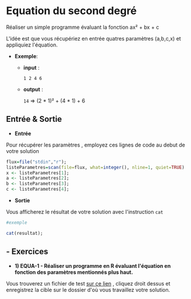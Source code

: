 # Equation du second degré

Réaliser un simple programme évaluant la fonction ax² + bx + c

L'idée est que vous récupériez en entrée quatres paramètres (a,b,c,x) et appliquiez l'équation.

+ **Exemple**:

  + **input** :
     
    ```1 2 4 6```

  + **output** :
  
    ```14``` => (2 * 1)² + (4 * 1) + 6

## Entrée & Sortie

+ **Entrée**

Pour récupérer les paramètres , employez ces lignes de code au debut de votre solution
```R
flux=file("stdin","r");
listeParametres=scan(file=flux, what=integer(), nline=1, quiet=TRUE)
x <- listeParametres[1];
a <- listeParametres[2];
b <- listeParametres[3];
c <- listeParametres[4];
```

+ **Sortie**

Vous afficherez le résultat de votre solution avec l'instruction ``` cat ```
```R
#exemple

cat(resultat);
```

## - Exercices

+ **1) EQUA-1 - Réaliser un programme en R évaluant l'équation en fonction des paramètres mentionnés plus haut.**



Vous trouverez un fichier de test [sur ce lien](https://github.com/GRnice/concoursProgram/blob/master/ressources/testEquation1.in "test1") , cliquez droit dessus et enregistrez la cible sur le dossier d'où vous travaillez votre solution.


